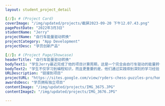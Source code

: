 ```yaml
---
layout: student_project_detail

[//]: # (Project Card)
coverImage: "/img/updated/projects/截屏2023-09-20 下午12.07.43.png"
pagePostDate: "2022年3月3日"
studentName: "Jerry"
projectName: "自行车能量驱动转换"
projectCategory: "App Development"
projectDesc: "学员创新产品"

[//]: # (Project Page/Showcase)
headerTitle: "自行车能量驱动转换"
bodyText1: "学生Jerry最近完成了他的项目计算周期，这是一个完全由自行车驱动的能量转化系统，它将机械能转换为电能，并用于运行计算任务，甚至帮助寻找外太空的生命"
bodyText2: "学生不仅学习到编程知识，而且更重要的是，他们通过实践得到深刻的学习经验，从中获得了解决问题、思考创新和团队协作的重要技能。"
URLDescription: "链接到项目"
projectURL: "https://sites.google.com/view/ryders-chess-puzzles-pro/home"
awardsDesc: "学员拥有独立项目"
contentImage: "/img/updated/projects/IMG_3675.JPG"
contentImage2: "/img/updated/projects/IMG_3676.JPG"

---
```

